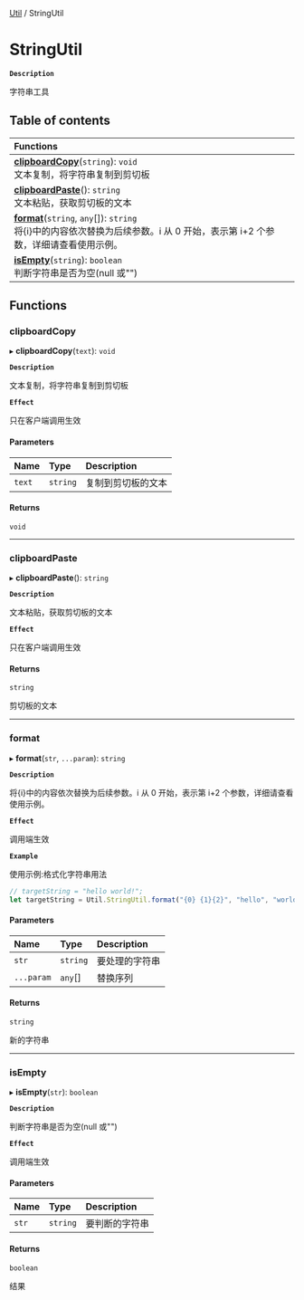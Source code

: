 [Util](Util.Util.md) / StringUtil

# StringUtil <Badge type="tip" text="Namespace" />

**`Description`**

字符串工具

## Table of contents

| Functions                                                                                                                                                            |
| :------------------------------------------------------------------------------------------------------------------------------------------------------------------- |
| **[clipboardCopy](Util.Util.StringUtil.md#clipboardcopy)**(`string`): `void` <br> 文本复制，将字符串复制到剪切板                                                     |
| **[clipboardPaste](Util.Util.StringUtil.md#clipboardpaste)**(): `string` <br> 文本粘贴，获取剪切板的文本                                                             |
| **[format](Util.Util.StringUtil.md#format)**(`string`, `any`[]): `string` <br> 将{i}中的内容依次替换为后续参数。i 从 0 开始，表示第 i+2 个参数，详细请查看使用示例。 |
| **[isEmpty](Util.Util.StringUtil.md#isempty)**(`string`): `boolean` <br> 判断字符串是否为空(null 或"")                                                               |

## Functions

### clipboardCopy

▸ **clipboardCopy**(`text`): `void`

**`Description`**

文本复制，将字符串复制到剪切板

**`Effect`**

只在客户端调用生效

#### Parameters

| Name   | Type     | Description        |
| :----- | :------- | :----------------- |
| `text` | `string` | 复制到剪切板的文本 |

#### Returns

`void`

---

### clipboardPaste

▸ **clipboardPaste**(): `string`

**`Description`**

文本粘贴，获取剪切板的文本

**`Effect`**

只在客户端调用生效

#### Returns

`string`

剪切板的文本

---

### format

▸ **format**(`str`, `...param`): `string`

**`Description`**

将{i}中的内容依次替换为后续参数。i 从 0 开始，表示第 i+2 个参数，详细请查看使用示例。

**`Effect`**

调用端生效

**`Example`**

使用示例:格式化字符串用法

```ts
// targetString = "hello world!";
let targetString = Util.StringUtil.format("{0} {1}{2}", "hello", "world", "!");
```

#### Parameters

| Name       | Type     | Description    |
| :--------- | :------- | :------------- |
| `str`      | `string` | 要处理的字符串 |
| `...param` | `any`[]  | 替换序列       |

#### Returns

`string`

新的字符串

---

### isEmpty

▸ **isEmpty**(`str`): `boolean`

**`Description`**

判断字符串是否为空(null 或"")

**`Effect`**

调用端生效

#### Parameters

| Name  | Type     | Description    |
| :---- | :------- | :------------- |
| `str` | `string` | 要判断的字符串 |

#### Returns

`boolean`

结果
